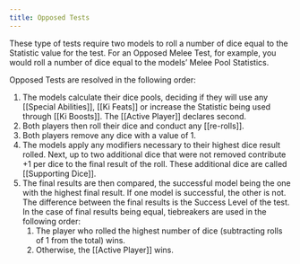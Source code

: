 ```yaml
---
title: Opposed Tests
---
```

These type of tests require two models to roll a number of dice equal to the Statistic value for the test. For an Opposed Melee Test, for example, you would roll a number of dice equal to the models’ Melee Pool Statistics.

Opposed Tests are resolved in the following order:
1. The models calculate their dice pools, deciding if they will use any [[Special Abilities]], [[Ki Feats]] or increase the Statistic being used through [[Ki Boosts]]. The [[Active Player]] declares second.
2. Both players then roll their dice and conduct any [[re-rolls]].
3. Both players remove any dice with a value of 1.
4. The models apply any modifiers necessary to their highest dice result rolled.
   Next, up to two additional dice that were not removed contribute +1 per dice to the final result of the roll. These additional dice are called [[Supporting Dice]].
5. The final results are then compared, the successful model being the one with the highest final result. If one model is successful, the other is not.
   The difference between the final results is the Success Level of the test.
   In the case of final results being equal, tiebreakers are used in the following order:
	1. The player who rolled the highest number of dice (subtracting rolls of 1 from the total)  wins.
	2. Otherwise, the [[Active Player]] wins.